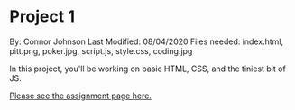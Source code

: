# Project 1

By: Connor Johnson
Last Modified: 08/04/2020
Files needed: index.html, pitt.png, poker.jpg, script.js, style.css, coding.jpg

In this project, you'll be working on basic HTML, CSS, and the tiniest bit of JS.

[Please see the assignment page here.](https://jarrettbillingsley.github.io/teaching/classes/cs1520/projects/proj1.html)